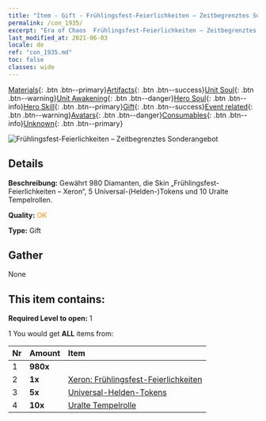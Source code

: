 ```yaml
---
title: "Item - Gift - Frühlingsfest-Feierlichkeiten – Zeitbegrenztes Sonderangebot"
permalink: /con_1935/
excerpt: "Era of Chaos  Frühlingsfest-Feierlichkeiten – Zeitbegrenztes Sonderangebot"
last_modified_at: 2021-06-03
locale: de
ref: "con_1935.md"
toc: false
classes: wide
---
```

 [Materials](/ItemsDE/){: .btn .btn--primary}[Artifacts](/ItemsDE/Artifacts/){: .btn .btn--success}[Unit Soul](/ItemsDE/UnitSoul/){: .btn .btn--warning}[Unit Awakening](/ItemsDE/UnitAwakening/){: .btn .btn--danger}[Hero Soul](/ItemsDE/HeroSoul/){: .btn .btn--info}[Hero Skill](/ItemsDE/HeroSkill/){: .btn .btn--primary}[Gift](/ItemsDE/Gift/){: .btn .btn--success}[Event related](/ItemsDE/Events/){: .btn .btn--warning}[Avatars](/ItemsDE/Avatars/){: .btn .btn--danger}[Consumables](/ItemsDE/Consumables/){: .btn .btn--info}[Unknown](/ItemsDE/Unknown/){: .btn .btn--primary}

 ![Frühlingsfest-Feierlichkeiten – Zeitbegrenztes Sonderangebot](/images/t/i_906055.png)

## Details
 **Beschreibung:** Gewährt 980 Diamanten, die Skin „Frühlingsfest-Feierlichkeiten – Xeron“, 5 Universal-(Helden-)Tokens und 10 Uralte Tempelrollen.

 **Quality:** <span style="color: #FF8C00">OK</span>

 **Type:** Gift

## Gather

  None

## This item contains:

 **Required Level to open:** 1

 1 You would get **ALL** items  from:

  | Nr | Amount |     Item    |
  |:---|:-------|:------------|
  | 1 |  **980x** | <i class="fas fa-gem"/> |  | 
  | 2 |  **1x** | [Xeron: Frühlingsfest-Feierlichkeiten](/ItemsDE/con_1063/) |  | 
  | 3 |  **5x** | [Universal-Helden-Tokens](/ItemsDE/her_358/) |  | 
  | 4 |  **10x** | [Uralte Tempelrolle](/ItemsDE/con_697/) |  | 
